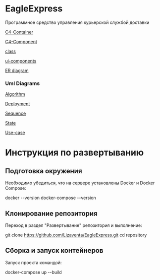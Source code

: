 # EagleExpress
Программное средство управления курьерской службой доставки

[C4-Container](https://github.com/Lizaventa/EagleExpress/blob/main/docs/C4-Component.png)

[C4-Component](https://github.com/Lizaventa/EagleExpress/blob/main/docs/C4-Container.png)

[class](https://github.com/Lizaventa/EagleExpress/blob/main/docs/class.png)

[ui-components](https://www.figma.com/design/CUaUrlyhpGLEnSPtOgAWyO/%D0%9A%D1%83%D1%80%D1%8C%D0%B5%D1%80%D1%81%D0%BA%D0%B0%D1%8F-%D1%81%D0%BB%D1%83%D0%B6%D0%B1%D0%B0-%D0%B4%D0%BE%D1%81%D1%82%D0%B0%D0%B2%D0%BA%D0%B8?node-id=0-1&t=bbGoieQPkhcpAGCi-1)

[ER diagram](https://github.com/Lizaventa/EagleExpress/blob/main/docs/model.png)

### Uml Diagrams

[Algorithm](https://github.com/Lizaventa/EagleExpress/blob/main/docs/algorithm.png)

[Deployment](https://github.com/Lizaventa/EagleExpress/blob/main/docs/deployment.png)

[Sequence](https://github.com/Lizaventa/EagleExpress/blob/main/docs/sequence.png)

[State](https://github.com/Lizaventa/EagleExpress/blob/main/docs/state.png)

[Use-case](https://github.com/Lizaventa/EagleExpress/blob/main/docs/use-case.png)


# Инструкция по развертыванию
## Подготовка окружения
Необходимо убедиться, что на сервере установлены Docker и Docker Compose:

docker --version 
docker-compose --version

## Клонирование репозитория
Переход в раздел "Развертывание" репозитория и выполнение:

git clone https://github.com/Lizaventa/EagleExpress.git
cd repository

## Сборка и запуск контейнеров
Запуск проекта командой:

docker-compose up --build

